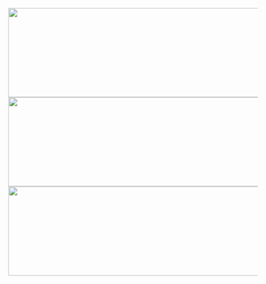 <p align="center">
	<img height="180em" width="550em" src="https://github-readme-stats.vercel.app/api?username=formidablae&show_icons=true&include_all_commits=true&count_private=true&hide_border=true&theme=dark" />
	<img height="180em" width="550em" src="https://github-readme-streak-stats.herokuapp.com/?user=formidablae&include_all_commits=true&hide_border=true&theme=dark"/>
	<img height="180em" width="550em" src="https://github-readme-stats.vercel.app/api/top-langs/?username=formidablae&layout=compact&langs_count=10&include_all_commits=true&hide_border=true&theme=dark">
</p>
